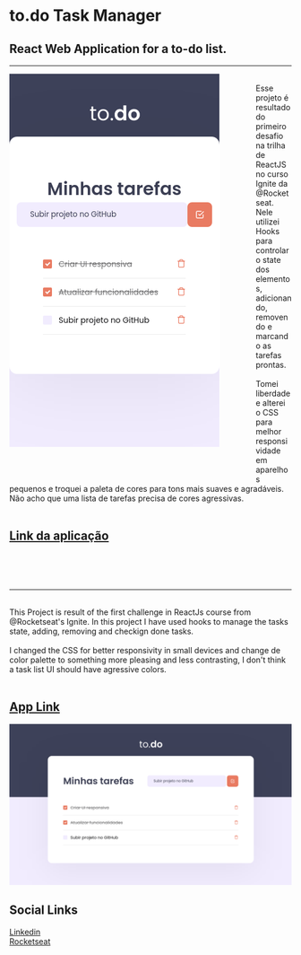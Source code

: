 # to.do Task Manager

## React Web Application for a to-do list.

---

<img style="float: left; margin:  0 4rem 4rem 0 " src="./public/mobile-preview.png">
<br/>
Esse projeto é resultado do primeiro desafio na trilha de ReactJS no curso Ignite da @Rocketseat. Nele utilizei Hooks para controlar o state dos elementos, adicionando, removendo e marcando as tarefas prontas.
<br />
<br />
Tomei liberdade e alterei o CSS para melhor responsividade em aparelhos pequenos e troquei a paleta de cores para tons mais suaves e agradáveis. Não acho que uma lista de tarefas precisa de cores agressivas.
<br />
<br />

## [Link da aplicação]()

<br />
<br />
<br />

---

<br/>
This Project is result of the first challenge in ReactJs course from @Rocketseat's Ignite. In this project I have used hooks to manage the tasks state, adding, removing and checkign done tasks.
<br />
<br />
I changed the CSS for better responsivity in small devices and change de color palette to something more pleasing and less contrasting, I don't think a task list UI should have agressive colors.
<br />
<br />

## [App Link]()

![Desktop Preview](./public/desktop-preview.png)

## Social Links

[Linkedin](https://www.linkedin.com/in/marcellolopes30/)
<br />
[Rocketseat](https://app.rocketseat.com.br/me/marcello-lopes-03897)

